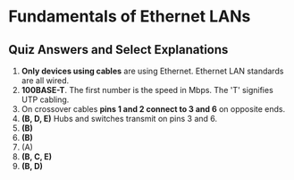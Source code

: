 # Fundamentals of Ethernet LANs

## Quiz Answers and Select Explanations

1. **Only devices using cables** are using Ethernet. Ethernet LAN standards are all wired.
2. **100BASE-T**. The first number is the speed in Mbps. The 'T' signifies UTP cabling.
3. On crossover cables **pins 1 and 2 connect to 3 and 6** on opposite ends.
4. **(B, D, E)** Hubs and switches transmit on pins 3 and 6.
5. **(B)**
6. **(B)**
7. (A)
8. **(B, C, E)**
9. **(B, D)**

